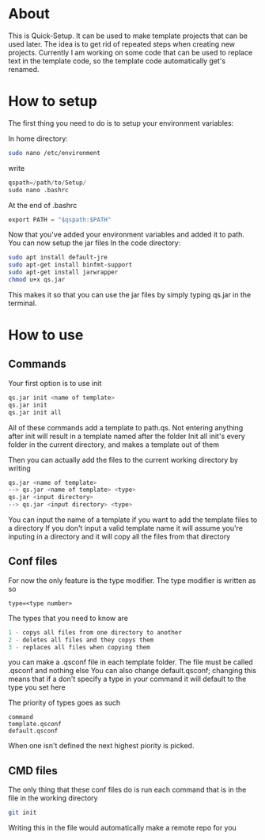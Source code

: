 # About

This is Quick-Setup. It can be used to make template projects that can be used later. The idea is to get rid of repeated steps when creating new projects.
Currently I am working on some code that can be used to replace text in the template code, so the template code automatically get's renamed.

# How to setup

The first thing you need to do is to setup your environment variables:

In home directory:
```bash
sudo nano /etc/environment
```
write
```python
qspath=/path/to/Setup/
sudo nano .bashrc
```
At the end of .bashrc
```python
export PATH = "$qspath:$PATH"
```
Now that you've added your environment variables and added it to path. You can now setup the jar files
In the code directory:
```bash
sudo apt install default-jre
sudo apt-get install binfmt-support
sudo apt-get install jarwrapper
chmod u+x qs.jar
```
This makes it so that you can use the jar files by simply typing qs.jar in the terminal.

# How to use
## Commands
 Your first option is to use init
 ```bash
qs.jar init <name of template>
qs.jar init
qs.jar init all
```
All of these commands add a template to path.qs. 
Not entering anything after init will result in a template named after the folder
Init all init's every folder in the current directory, and makes a template out of them

Then you can actually add the files to the current working directory by writing
```bash
qs.jar <name of template>
--> qs.jar <name of template> <type>
qs.jar <input directory>
--> qs.jar <input directory> <type>
```
You can input the name of a template if you want to add the template files to a directory
If you don't input a valid template name it will assume you're inputing in a directory and it will copy all the files from that directory

## Conf files
For now the only feature is the type modifier.
The type modifier is written as so

    type=<type number>
The types that you need to know are
```c
1 - copys all files from one directory to another
2 - deletes all files and they copys them
3 - replaces all files when copying them
```

you can make a .qsconf file in each template folder. The file must be called .qsconf and nothing else
You can also change default.qsconf; changing this means that if a don't specify a type in your command it will default to the type you set here

The priority of types goes as such

    command
    template.qsconf
    default.qsconf

When one isn't defined the next highest piority is picked.

## CMD files
The only thing that these conf files do is run each command that is in the file in the working directory
```bash
git init
```
Writing this in the file would automatically make a remote repo for you
